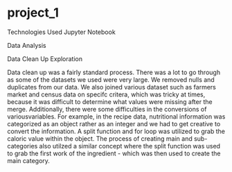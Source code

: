 # project_1

Technologies Used
Jupyter Notebook 



Data Analysis





Data Clean Up Exploration 

Data clean up was a fairly standard process. There was a lot to go through as some of the datasets we used were very large. We removed nulls and duplicates from our data. We also joined various dataset such as farmers market and census data on specifc critera, which was tricky at times, because it was difficult to determine what values were missing after the merge. Additionally, there were some difficulties in the conversions of variousvariables. For example, in the recipe data, nutritional information was categorized as an object rather as an integer and we had to get creative to convert the information. A split function and for loop was utilized to grab the caloric value within the object. The process of creating main and sub-categories also utilzed a similar concept where the split function was used to grab the first work of the ingredient - which was then used to create the main category. 